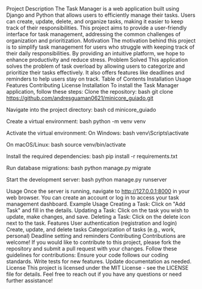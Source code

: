 Project Description
  The Task Manager is a web application built using Django and Python that allows users to efficiently manage their tasks. Users can create, update, delete, and organize tasks, making it easier to keep track of their responsibilities. This project aims to provide a user-friendly interface for task management, addressing the common challenges of organization and prioritization.
Motivation
The motivation behind this project is to simplify task management for users who struggle with keeping track of their daily responsibilities. By providing an intuitive platform, we hope to enhance productivity and reduce stress.
Problem Solved
This application solves the problem of task overload by allowing users to categorize and prioritize their tasks effectively. It also offers features like deadlines and reminders to help users stay on track.
Table of Contents
Installation
Usage
Features
Contributing
License
Installation
To install the Task Manager application, follow these steps:
Clone the repository:
bash
git clone https://github.com/andresguaman0621/minicore_guiado.git

Navigate into the project directory:
bash
cd minicore_guiado

Create a virtual environment:
bash
python -m venv venv

Activate the virtual environment:
On Windows:
bash
venv\Scripts\activate

On macOS/Linux:
bash
source venv/bin/activate

Install the required dependencies:
bash
pip install -r requirements.txt

Run database migrations:
bash
python manage.py migrate

Start the development server:
bash
python manage.py runserver

Usage
Once the server is running, navigate to http://127.0.0.1:8000 in your web browser. You can create an account or log in to access your task management dashboard.
Example Usage
Creating a Task: Click on "Add Task" and fill in the details.
Updating a Task: Click on the task you wish to update, make changes, and save.
Deleting a Task: Click on the delete icon next to the task.
Features
User authentication (registration and login)
Create, update, and delete tasks
Categorization of tasks (e.g., work, personal)
Deadline setting and reminders
Contributing
Contributions are welcome! If you would like to contribute to this project, please fork the repository and submit a pull request with your changes. Follow these guidelines for contributions:
Ensure your code follows our coding standards.
Write tests for new features.
Update documentation as needed.
License
This project is licensed under the MIT License - see the LICENSE file for details. Feel free to reach out if you have any questions or need further assistance!
